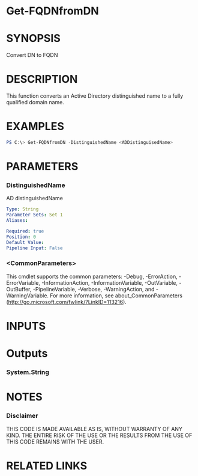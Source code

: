 # Get-FQDNfromDN# SYNOPSISConvert DN to FQDN# DESCRIPTIONThis function converts an Active Directory distinguished name to a fully qualified domain name.# EXAMPLES```powershellPS C:\> Get-FQDNfromDN -DistinguishedName <ADDistinguisedName>```# PARAMETERS### DistinguishedNameAD distinguishedName```yamlType: StringParameter Sets: Set 1Aliases: Required: truePosition: 0Default Value: Pipeline Input: False```### \<CommonParameters\>This cmdlet supports the common parameters: -Debug, -ErrorAction, -ErrorVariable, -InformationAction, -InformationVariable, -OutVariable, -OutBuffer, -PipelineVariable, -Verbose, -WarningAction, and -WarningVariable. For more information, see about_CommonParameters (http://go.microsoft.com/fwlink/?LinkID=113216).# INPUTS# Outputs### System.String# NOTES### DisclaimerTHIS CODE IS MADE AVAILABLE AS IS, WITHOUT WARRANTY OF ANY KIND. THE ENTIRE RISK OF THE USE OR THE RESULTS FROM THE USE OF THIS CODE REMAINS WITH THE USER.# RELATED LINKS